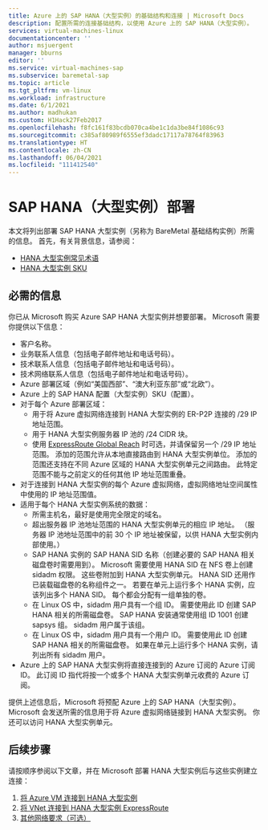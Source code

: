 ```yaml
---
title: Azure 上的 SAP HANA（大型实例）的基础结构和连接 | Microsoft Docs
description: 配置所需的连接基础结构，以使用 Azure 上的 SAP HANA（大型实例）。
services: virtual-machines-linux
documentationcenter: ''
author: msjuergent
manager: bburns
editor: ''
ms.service: virtual-machines-sap
ms.subservice: baremetal-sap
ms.topic: article
ms.tgt_pltfrm: vm-linux
ms.workload: infrastructure
ms.date: 6/1/2021
ms.author: madhukan
ms.custom: H1Hack27Feb2017
ms.openlocfilehash: f8fc161f83bcdb070ca4be1c1da3be84f1086c93
ms.sourcegitcommit: c385af80989f6555ef3dadc17117a78764f83963
ms.translationtype: HT
ms.contentlocale: zh-CN
ms.lasthandoff: 06/04/2021
ms.locfileid: "111412540"
---
```

# <a name="sap-hana-large-instances-deployment"></a>SAP HANA（大型实例）部署 

本文将列出部署 SAP HANA 大型实例（另称为 BareMetal 基础结构实例）所需的信息。 首先，有关背景信息，请参阅：
- [HANA 大型实例常见术语](hana-know-terms.md)
-  [HANA 大型实例 SKU](hana-available-skus.md)

## <a name="required-information"></a>必需的信息

你已从 Microsoft 购买 Azure SAP HANA 大型实例并想要部署。 Microsoft 需要你提供以下信息：

- 客户名称。
- 业务联系人信息（包括电子邮件地址和电话号码）。
- 技术联系人信息（包括电子邮件地址和电话号码）。
- 技术网络联系人信息（包括电子邮件地址和电话号码）。
- Azure 部署区域（例如“美国西部”、“澳大利亚东部”或“北欧”）。
- Azure 上的 SAP HANA 配置（大型实例）SKU（配置）。
- 对于每个 Azure 部署区域：
    - 用于将 Azure 虚拟网络连接到 HANA 大型实例的 ER-P2P 连接的 /29 IP 地址范围。
    - 用于 HANA 大型实例服务器 IP 池的 /24 CIDR 块。
    - 使用 [ExpressRoute Global Reach](../../../expressroute/expressroute-global-reach.md) 时可选，并请保留另一个 /29 IP 地址范围。 添加的范围允许从本地直接路由到 HANA 大型实例单位。 添加的范围还支持在不同 Azure 区域的 HANA 大型实例单元之间路由。 此特定范围不能与之前定义的任何其他 IP 地址范围重叠。
- 对于连接到 HANA 大型实例的每个 Azure 虚拟网络，虚拟网络地址空间属性中使用的 IP 地址范围值。
- 适用于每个 HANA 大型实例系统的数据：
  - 所需主机名，最好是使用完全限定的域名。
  - 超出服务器 IP 池地址范围的 HANA 大型实例单元的相应 IP 地址。 （服务器 IP 池地址范围中的前 30 个 IP 地址被保留，以供 HANA 大型实例内部使用。）
  - SAP HANA 实例的 SAP HANA SID 名称（创建必要的 SAP HANA 相关磁盘卷时需要用到）。 Microsoft 需要使用 HANA SID 在 NFS 卷上创建 sidadm 权限。 这些卷附加到 HANA 大型实例单元。 HANA SID 还用作已装载磁盘卷的名称组件之一。 若要在单元上运行多个 HANA 实例，应该列出多个 HANA SID。 每个都会分配有一组单独的卷。
  - 在 Linux OS 中，sidadm 用户具有一个组 ID。 需要使用此 ID 创建 SAP HANA 相关的所需磁盘卷。 SAP HANA 安装通常使用组 ID 1001 创建 sapsys 组。 sidadm 用户属于该组。
  - 在 Linux OS 中，sidadm 用户具有一个用户 ID。 需要使用此 ID 创建 SAP HANA 相关的所需磁盘卷。 如果在单元上运行多个 HANA 实例，请列出所有 sidadm 用户。 
- Azure 上的 SAP HANA 大型实例将直接连接到的 Azure 订阅的 Azure 订阅 ID。 此订阅 ID 指代将按一个或多个 HANA 大型实例单元收费的 Azure 订阅。

提供上述信息后，Microsoft 将预配 Azure 上的 SAP HANA（大型实例）。 Microsoft 会发送所需的信息用于将 Azure 虚拟网络链接到 HANA 大型实例。 你还可以访问 HANA 大型实例单元。

## <a name="next-steps"></a>后续步骤

请按顺序参阅以下文章，并在 Microsoft 部署 HANA 大型实例后与这些实例建立连接：

1. [将 Azure VM 连接到 HANA 大型实例](hana-connect-azure-vm-large-instances.md)
2. [将 VNet 连接到 HANA 大型实例 ExpressRoute](hana-connect-vnet-express-route.md)
3. [其他网络要求（可选）](hana-additional-network-requirements.md)
